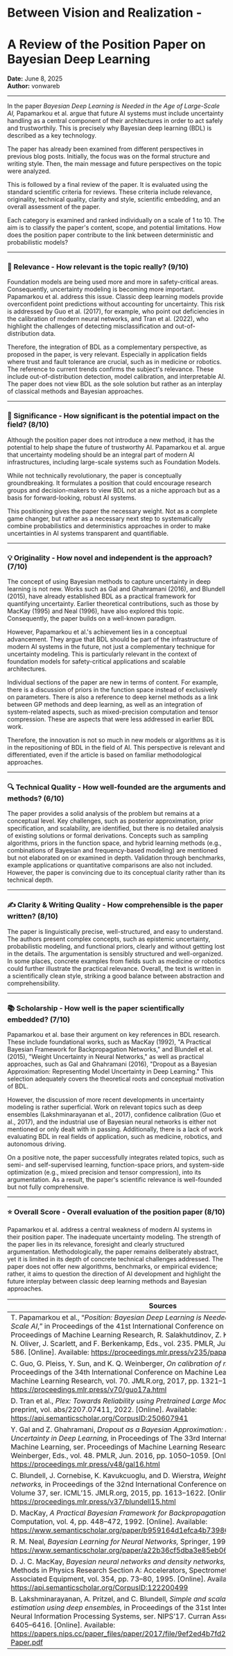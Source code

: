 # Between Vision and Realization - 
# A Review of the Position Paper on Bayesian Deep Learning

**Date:** June 8, 2025  
**Author:** vonwareb  


---

In the paper *Bayesian Deep Learning is Needed in the Age of Large-Scale AI,* Papamarkou et al. argue that future AI systems must include uncertainty handling as a central component of their architectures in order to act safely and trustworthily. This is precisely why Bayesian deep learning (BDL) is described as a key technology.

The paper has already been examined from different perspectives in previous blog posts. Initially, the focus was on the formal structure and writing style. Then, the main message and future perspectives on the topic were analyzed.

This is followed by a final review of the paper. It is evaluated using the standard scientific criteria for reviews. These criteria include relevance, originality, technical quality, clarity and style, scientific embedding, and an overall assessment of the paper.

Each category is examined and ranked individually on a scale of 1 to 10. The aim is to classify the paper's content, scope, and potential limitations. How does the position paper contribute to the link between deterministic and probabilistic models?


---
### 🧭 Relevance - How relevant is the topic really? (9/10)
Foundation models are being used more and more in safety-critical areas. Consequently, uncertainty modeling is becoming more important. Papamarkou et al. address this issue. Classic deep learning models provide overconfident point predictions without accounting for uncertainty. This risk is addressed by Guo et al. (2017), for example, who point out deficiencies in the calibration of modern neural networks, and Tran et al. (2022), who highlight the challenges of detecting misclassification and out-of-distribution data.

Therefore, the integration of BDL as a complementary perspective, as proposed in the paper, is very relevant. Especially in application fields where trust and fault tolerance are crucial, such as in medicine or robotics. The reference to current trends confirms the subject's relevance. These include out-of-distribution detection, model calibration, and interpretable AI. The paper does not view BDL as the sole solution but rather as an interplay of classical methods and Bayesian approaches.

---

### 📣 Significance - How significant is the potential impact on the field? (8/10)
Although the position paper does not introduce a new method, it has the potential to help shape the future of trustworthy AI. Papamarkou et al. argue that uncertainty modeling should be an integral part of modern AI infrastructures, including large-scale systems such as Foundation Models.

While not technically revolutionary, the paper is conceptually groundbreaking. It formulates a position that could encourage research groups and decision-makers to view BDL not as a niche approach but as a basis for forward-looking, robust AI systems.

This positioning gives the paper the necessary weight. Not as a complete game changer, but rather as a necessary next step to systematically combine probabilistics and deterministics approaches in order to make uncertainties in AI systems transparent and quantifiable.


---

### 💡 Originality - How novel and independent is the approach? (7/10)
The concept of using Bayesian methods to capture uncertainty in deep learning is not new. Works such as Gal and Ghahramani (2016), and Blundell (2015), have already established BDL as a practical framework for quantifying uncertainty. Earlier theoretical contributions, such as those by MacKay (1995) and Neal (1996), have also explored this topic. Consequently, the paper builds on a well-known paradigm.

However, Papamarkou et al.'s achievement lies in a conceptual advancement. They argue that BDL should be part of the infrastructure of modern AI systems in the future, not just a complementary technique for uncertainty modeling. This is particularly relevant in the context of foundation models for safety-critical applications and scalable architectures.

Individual sections of the paper are new in terms of content. For example, there is a discussion of priors in the function space instead of exclusively on parameters. There is also a reference to deep kernel methods as a link between GP methods and deep learning, as well as an integration of system-related aspects, such as mixed-precision computation and tensor compression. These are aspects that were less addressed in earlier BDL work.

Therefore, the innovation is not so much in new models or algorithms as it is in the repositioning of BDL in the field of AI. This perspective is relevant and differentiated, even if the article is based on familiar methodological approaches.


---

### 🔍 Technical Quality - How well-founded are the arguments and methods? (6/10)
The paper provides a solid analysis of the problem but remains at a conceptual level. Key challenges, such as posterior approximation, prior specification, and scalability, are identified, but there is no detailed analysis of existing solutions or formal derivations. Concepts such as sampling algorithms, priors in the function space, and hybrid learning methods (e.g., combinations of Bayesian and frequency-based modeling) are mentioned but not elaborated on or examined in depth.
Validation through benchmarks, example applications or quantitative comparisons are also not included. However, the paper is convincing due to its conceptual clarity rather than its technical depth.


---

### ✍️ Clarity & Writing Quality - How comprehensible is the paper written? (8/10)
The paper is linguistically precise, well-structured, and easy to understand. The authors present complex concepts, such as epistemic uncertainty, probabilistic modeling, and functional priors, clearly and without getting lost in the details. The argumentation is sensibly structured and well-organized. In some places, concrete examples from fields such as medicine or robotics could further illustrate the practical relevance. Overall, the text is written in a scientifically clean style, striking a good balance between abstraction and comprehensibility.

---

### 📚 Scholarship - How well is the paper scientifically embedded? (7/10)

Papamarkou et al. base their argument on key references in BDL research. These include foundational works, such as MacKay (1992), "A Practical Bayesian Framework for Backpropagation Networks," and Blundell et al. (2015), "Weight Uncertainty in Neural Networks," as well as practical approaches, such as Gal and Ghahramani (2016), "Dropout as a Bayesian Approximation: Representing Model Uncertainty in Deep Learning." This selection adequately covers the theoretical roots and conceptual motivation of BDL.

However, the discussion of more recent developments in uncertainty modeling is rather superficial. Work on relevant topics such as deep ensembles (Lakshminarayanan et al., 2017), confidence calibration (Guo et al., 2017), and the industrial use of Bayesian neural networks is either not mentioned or only dealt with in passing. Additionally, there is a lack of work evaluating BDL in real fields of application, such as medicine, robotics, and autonomous driving.

On a positive note, the paper successfully integrates related topics, such as semi- and self-supervised learning, function-space priors, and system-side optimization (e.g., mixed precision and tensor compression), into its argumentation. As a result, the paper's scientific relevance is well-founded but not fully comprehensive.

---

### ⭐ Overall Score - Overall evaluation of the position paper (8/10)
Papamarkou et al. address a central weakness of modern AI systems in their position paper. The inadequate uncertainty modeling. The strength of the paper lies in its relevance, foresight and clearly structured argumentation. Methodologically, the paper remains deliberately abstract, yet it is limited in its depth of concrete technical challenges addressed. The paper does not offer new algorithms, benchmarks, or empirical evidence; rather, it aims to question the direction of AI development and highlight the future interplay between classic deep learning methods and Bayesian approaches.


| Sources    |
|----------------|
| T. Papamarkou et al., “*Position: Bayesian Deep Learning is Needed in the Age of Large-Scale AI*,” in Proceedings of the 41st International Conference on Machine Learning, ser. Proceedings of Machine Learning Research, R. Salakhutdinov, Z. Kolter, K. Heller, A. Weller, N. Oliver, J. Scarlett, and F. Berkenkamp, Eds., vol. 235. PMLR, Jul. 2024, pp. 39 556–39 586. [Online]. Available: https://proceedings.mlr.press/v235/papamarkou24b.html  |
| C. Guo, G. Pleiss, Y. Sun, and K. Q. Weinberger, *On calibration of modern neural networks,* in Proceedings of the 34th International Conference on Machine Learning, ser. Proceedings of Machine Learning Research, vol. 70. JMLR.org, 2017, pp. 1321–1330. [Online]. Available: https://proceedings.mlr.press/v70/guo17a.html |
| D. Tran et al., *Plex: Towards Reliability using Pretrained Large Model Extensions,* arXiv preprint, vol. abs/2207.07411, 2022. [Online]. Available: https://api.semanticscholar.org/CorpusID:250607941 |
| Y. Gal and Z. Ghahramani, *Dropout as a Bayesian Approximation: Representing Model Uncertainty in Deep Learning,* in Proceedings of The 33rd International Conference on Machine Learning, ser. Proceedings of Machine Learning Research, M. F. Balcan and K. Q. Weinberger, Eds., vol. 48. PMLR, Jun. 2016, pp. 1050–1059. [Online]. Available: https://proceedings.mlr.press/v48/gal16.html |
| C. Blundell, J. Cornebise, K. Kavukcuoglu, and D. Wierstra, *Weight uncertainty in neural networks,* in Proceedings of the 32nd International Conference on Machine Learning – Volume 37, ser. ICML’15. JMLR.org, 2015, pp. 1613–1622. [Online]. Available: https://proceedings.mlr.press/v37/blundell15.html |
| D. MacKay, *A Practical Bayesian Framework for Backpropagation Networks,* Neural Computation, vol. 4, pp. 448–472, 1992. [Online]. Available: https://www.semanticscholar.org/paper/b959164d1efca4b73986ba5d21e664aadbbc0457 |
| R. M. Neal, *Bayesian Learning for Neural Networks,* Springer, 1995. [Online]. Available: https://www.semanticscholar.org/paper/a22b36cf5dba3e85eb064220be7ef03be4efba48 |
| D. J. C. MacKay, *Bayesian neural networks and density networks,* Nuclear Instruments & Methods in Physics Research Section A: Accelerators, Spectrometers, Detectors and Associated Equipment, vol. 354, pp. 73–80, 1995. [Online]. Available: https://api.semanticscholar.org/CorpusID:122200499 |
| B. Lakshminarayanan, A. Pritzel, and C. Blundell, *Simple and scalable predictive uncertainty estimation using deep ensembles,* in Proceedings of the 31st International Conference on Neural Information Processing Systems, ser. NIPS’17. Curran Associates Inc., 2017, pp. 6405–6416. [Online]. Available: https://papers.nips.cc/paper_files/paper/2017/file/9ef2ed4b7fd2c810847ffa5fa85bce38-Paper.pdf |


